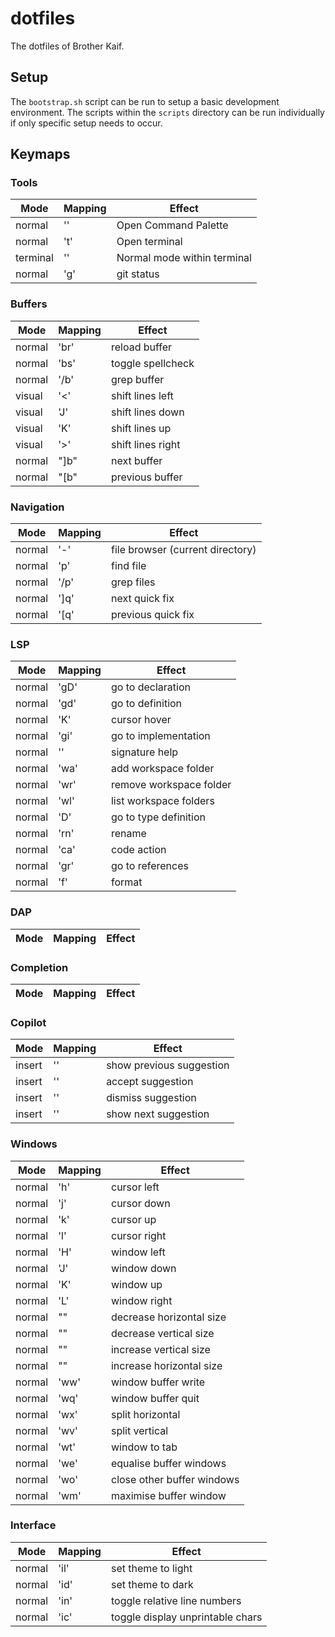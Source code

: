 # dotfiles
The dotfiles of Brother Kaif.

## Setup
The `bootstrap.sh` script can be run to setup a basic development environment. The scripts within the `scripts` directory can be run individually if only specific setup needs to occur.

## Keymaps
### Tools
| Mode     | Mapping        | Effect                      |
|----------|----------------|-----------------------------|
| normal   | '<Leader><CR>' | Open Command Palette        |
| normal   | '<leader>t'    | Open terminal               |
| terminal | '<Esc><Esc>'   | Normal mode within terminal |
| normal   | '<leader>g'    | git status                  |

### Buffers
| Mode   | Mapping      | Effect            |
|--------|--------------|-------------------|
| normal | '<leader>br' | reload buffer     |
| normal | '<Leader>bs' | toggle spellcheck |
| normal | '<Leader>/b' | grep buffer       |
| visual | '<'          | shift lines left  |
| visual | 'J'          | shift lines down  |
| visual | 'K'          | shift lines up    |
| visual | '>'          | shift lines right |
| normal | "]b"         | next buffer       |
| normal | "[b"         | previous buffer   |

### Navigation
| Mode   | Mapping      | Effect                          |
|--------|--------------|---------------------------------|
| normal | '-'         | file browser (current directory) |
| normal | '<leader>p' | find file                        |
| normal | '<Leader>/p'| grep files                       |
| normal | ']q'        | next quick fix                   |
| normal | '[q'        | previous quick fix               |

### LSP
| Mode   | Mapping     | Effect                  |
|--------|-------------|-------------------------|
| normal | 'gD'        | go to declaration       |
| normal | 'gd'        | go to definition        |
| normal | 'K'         | cursor hover            |
| normal | 'gi'        | go to implementation    |
| normal | '<C-k>'     | signature help          |
| normal | '<space>wa' | add workspace folder    |
| normal | '<space>wr' | remove workspace folder |
| normal | '<space>wl' | list workspace folders  |
| normal | '<space>D'  | go to type definition   |
| normal | '<space>rn' | rename                  |
| normal | '<space>ca' | code action             |
| normal | 'gr'        | go to references        |
| normal | '<space>f'  | format                  |

### DAP
| Mode   | Mapping | Effect                   |
|--------|---------|--------------------------|

### Completion
| Mode   | Mapping | Effect                   |
|--------|---------|--------------------------|

### Copilot
| Mode   | Mapping | Effect                   |
|--------|---------|--------------------------|
| insert | '<C-h>' | show previous suggestion |
| insert | '<C-j>' | accept suggestion        |
| insert | '<C-k>' | dismiss suggestion       |
| insert | '<C-l>' | show next suggestion     |

### Windows
| Mode   | Mapping           | Effect                     |
|--------|-------------------|----------------------------|
| normal | '<leader>h'       | cursor left                |
| normal | '<leader>j'       | cursor down                |
| normal | '<leader>k'       | cursor up                  |
| normal | '<leader>l'       | cursor right               |
| normal | '<leader>H'       | window left                |
| normal | '<leader>J'       | window down                |
| normal | '<leader>K'       | window up                  |
| normal | '<leader>L'       | window right               |
| normal | "<leader><Left>"  | decrease horizontal size   |
| normal | "<leader><Down>"  | decrease vertical size     |
| normal | "<leader><Up>"    | increase vertical size     |
| normal | "<leader><Right>" | increase horizontal size   |
| normal | '<leader>ww'      | window buffer write        |
| normal | '<leader>wq'      | window buffer quit         |
| normal | '<leader>wx'      | split horizontal           |
| normal | '<leader>wv'      | split vertical             |
| normal | '<leader>wt'      | window to tab              |
| normal | '<leader>we'      | equalise buffer windows    |
| normal | '<leader>wo'      | close other buffer windows |
| normal | '<leader>wm'      | maximise buffer window     |

### Interface
| Mode   | Mapping      | Effect                           |
|--------|--------------|----------------------------------|
| normal | '<leader>il' | set theme to light               |
| normal | '<leader>id' | set theme to dark                |
| normal | '<leader>in' | toggle relative line numbers     |
| normal | '<leader>ic' | toggle display unprintable chars |
